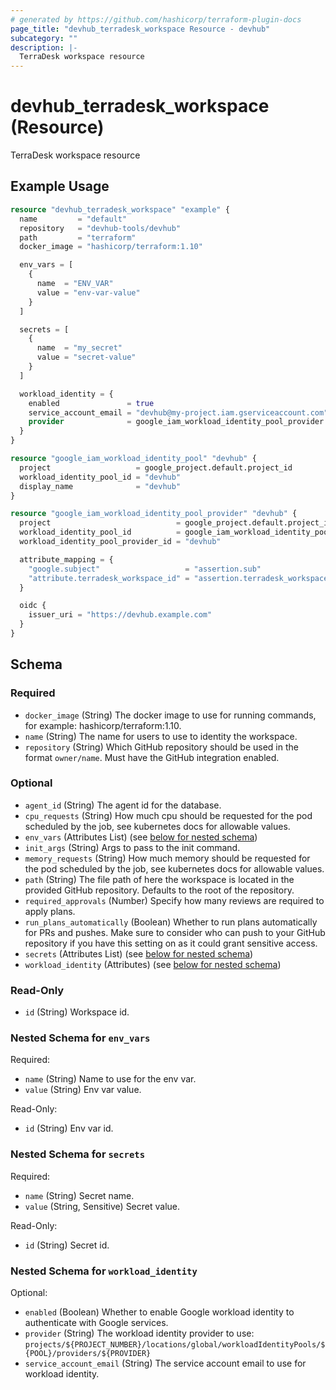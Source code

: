 ```yaml
---
# generated by https://github.com/hashicorp/terraform-plugin-docs
page_title: "devhub_terradesk_workspace Resource - devhub"
subcategory: ""
description: |-
  TerraDesk workspace resource
---
```


# devhub_terradesk_workspace (Resource)

TerraDesk workspace resource

## Example Usage

```terraform
resource "devhub_terradesk_workspace" "example" {
  name         = "default"
  repository   = "devhub-tools/devhub"
  path         = "terraform"
  docker_image = "hashicorp/terraform:1.10"

  env_vars = [
    {
      name  = "ENV_VAR"
      value = "env-var-value"
    }
  ]

  secrets = [
    {
      name  = "my_secret"
      value = "secret-value"
    }
  ]

  workload_identity = {
    enabled               = true
    service_account_email = "devhub@my-project.iam.gserviceaccount.com"
    provider              = google_iam_workload_identity_pool_provider.devhub.name
  }
}

resource "google_iam_workload_identity_pool" "devhub" {
  project                   = google_project.default.project_id
  workload_identity_pool_id = "devhub"
  display_name              = "devhub"
}

resource "google_iam_workload_identity_pool_provider" "devhub" {
  project                            = google_project.default.project_id
  workload_identity_pool_id          = google_iam_workload_identity_pool.devhub.workload_identity_pool_id
  workload_identity_pool_provider_id = "devhub"

  attribute_mapping = {
    "google.subject"                   = "assertion.sub"
    "attribute.terradesk_workspace_id" = "assertion.terradesk_workspace_id"
  }

  oidc {
    issuer_uri = "https://devhub.example.com"
  }
}
```

<!-- schema generated by tfplugindocs -->
## Schema

### Required

- `docker_image` (String) The docker image to use for running commands, for example: hashicorp/terraform:1.10.
- `name` (String) The name for users to use to identity the workspace.
- `repository` (String) Which GitHub repository should be used in the format `owner/name`. Must have the GitHub integration enabled.

### Optional

- `agent_id` (String) The agent id for the database.
- `cpu_requests` (String) How much cpu should be requested for the pod scheduled by the job, see kubernetes docs for allowable values.
- `env_vars` (Attributes List) (see [below for nested schema](#nestedatt--env_vars))
- `init_args` (String) Args to pass to the init command.
- `memory_requests` (String) How much memory should be requested for the pod scheduled by the job, see kubernetes docs for allowable values.
- `path` (String) The file path of here the workspace is located in the provided GitHub repository. Defaults to the root of the repository.
- `required_approvals` (Number) Specify how many reviews are required to apply plans.
- `run_plans_automatically` (Boolean) Whether to run plans automatically for PRs and pushes. Make sure to consider who can push to your GitHub repository if you have this setting on as it could grant sensitive access.
- `secrets` (Attributes List) (see [below for nested schema](#nestedatt--secrets))
- `workload_identity` (Attributes) (see [below for nested schema](#nestedatt--workload_identity))

### Read-Only

- `id` (String) Workspace id.

<a id="nestedatt--env_vars"></a>
### Nested Schema for `env_vars`

Required:

- `name` (String) Name to use for the env var.
- `value` (String) Env var value.

Read-Only:

- `id` (String) Env var id.


<a id="nestedatt--secrets"></a>
### Nested Schema for `secrets`

Required:

- `name` (String) Secret name.
- `value` (String, Sensitive) Secret value.

Read-Only:

- `id` (String) Secret id.


<a id="nestedatt--workload_identity"></a>
### Nested Schema for `workload_identity`

Optional:

- `enabled` (Boolean) Whether to enable Google workload identity to authenticate with Google services.
- `provider` (String) The workload identity provider to use: `projects/${PROJECT_NUMBER}/locations/global/workloadIdentityPools/${POOL}/providers/${PROVIDER}`
- `service_account_email` (String) The service account email to use for workload identity.
